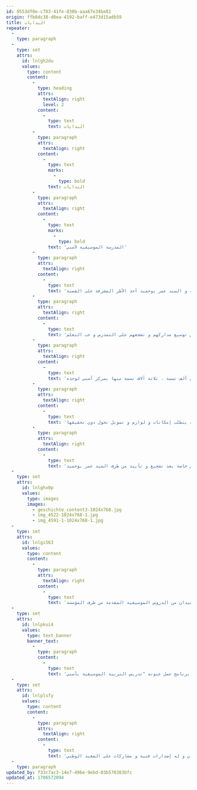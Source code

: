 ```yaml
---
id: 9553df0e-c703-41fe-830b-aaa67e34be81
origin: ffb8dc38-d0ea-4192-baff-e473d15adb59
title: البدايات
repeater:
  -
    type: paragraph
  -
    type: set
    attrs:
      id: lnlgh2du
      values:
        type: content
        content:
          -
            type: heading
            attrs:
              textAlign: right
              level: 2
            content:
              -
                type: text
                text: البدايات
          -
            type: paragraph
            attrs:
              textAlign: right
            content:
              -
                type: text
                marks:
                  -
                    type: bold
                text: البدايات
          -
            type: paragraph
            attrs:
              textAlign: right
            content:
              -
                type: text
                marks:
                  -
                    type: bold
                text: 'المدرسة الموسيقية لآسني'
          -
            type: paragraph
            attrs:
              textAlign: right
            content:
              -
                type: text
                text: 'ﻛﺎﻧﺖ اﻟﺒﺪاﻳﺔ ﻣﻊ ﻓﻜﺮة ﺗﻤﺨﻀﺖ ﻋﻦ ﻟﻘﺎء ﺑﻘﺼﺒﺔ ﺗﻤﺎﺿﻮت ﻟﻤﺎﻟﻜﻬﺎ رﻳﺘﺸﺎرد ﺑﺮوﻧﺴﻮن ﺑﻴﻦ ﻋﺎﺋﻠﺔ ﻫﺎرﺗﻦ اﻷﻟﻤﺎﻧﻴﺔ و اﻟﺴﻴﺪ ﻋﻤﺮ ﺑﻮﺣﻤﻴﺪ أﺣﺪ اﻷﻃﺮ اﻟﻤﺸﺮﻓﺔ ﻋﻠﻰ اﻟﻘﺼﺒﺔ .'
          -
            type: paragraph
            attrs:
              textAlign: right
            content:
              -
                type: text
                text: 'و ﺑﻌﺪ ﻋﺪة ﻟﻘﺎءات أﺧﺮى ﺷﺮح ﻓﻴﻬﺎ اﻟﺴﻴﺪ ﻋﻤﺮ اﻟﻔﺮص اﻟﻤﺘﺎﺣﺔ ﻟﻺﺳﺘﺜﻤﺎر ﺑﺎﻟﻤﻨﻄﻘﺔ و اﻟﻌﻮاﺋﻖ اﻟﺘﻲ ﺗﺤﻮل دون ذﻟﻚ إﻗﺘﻨﻊ اﻟﺰوج اﻷﻟﻤﺎﻧﻲ ﺑﻀﺮورة اﻟﻤﺴﺎﻫﻤﺔ ﻓﻲ اﻟﺘﻨﻤﻴﺔ اﻟﻤﺤﻠﻴﺔ ﻟﻠﻤﻨﻄﻘﺔ ﻓﺒﺪأ اﻟﺒﺤﺚ ﻋﻦ ﻓﻜﺮة ﻣﻨﺎﺳﺒﺔ . و ﻫﺬا ﻣﺎ ﺣﺼﻞ ﺑﺎﻟﻀﺒﻂ ﺣﻴﻦ زﻳﺎرة اﻟﻌﺎﺋﻠﺔ اﻷﻟﻤﺎﻧﻴﺔ ﻟﻠﻤﺪرﺳﺔ اﻹﺑﺘﺪاﺋﻴﺔ ﺑﺂﺳﻨﻲ و ذﻟﻚ ﺑﻌﺪ ﻟﻘﺎء ﻣﻊ اﻟﺴﻴﺪ ﻣﺼﻄﻔﻰ اﻟﻐﻼﻓﻲ ﻣﺪﻳﺮ اﻟﻤﺆﺳﺴﺔ ﺣﻴﺚ أﻋﺠﺐ اﻟﺰوج الألماني ﺑﻔﻜﺮة إﻧﺸﺎء ﻣﺪرﺳﺔ ﻟﻠﻤﻮﺳﻴﻘﻰ ﻳﺴﺘﻔﻴﺪ ﻣﻨﻬﺎ اﻷﻃﻔﺎل و ﺗﺴﺎﻫﻢ ﻓﻲ ﺗﻮﺳﻴﻊ ﻣﺪارﻛﻬﻢ و ﺗﺸﺠﻌﻬﻢ ﻋﻠﻰ اﻟﺘﻤﺪرس و ﺣﺐ اﻟﺘﻌﻠﻢ .'
          -
            type: paragraph
            attrs:
              textAlign: right
            content:
              -
                type: text
                text: 'ﺗﺤﺘﻀﻦ اﻟﻤﺪرﺳﺔ اﻟﻤﺮﻛﺰﻳﺔ ﺑﺂﺳﻨﻲ ﻣﺎ ﻳﻘﺎرب ﺧﻤﺴﻤﺌﺔ و ﺳﺒﻌﻴﻦ ﺗﻠﻤﻴﺬا. ﻳﻨﺤﺪرون ﻣﻦ ﻣﺠﻤﻮﻋﺔ ﻣﻦ اﻟﺪواوﻳﺮ اﻟﻤﺤﻴﻄﺔ ﺑﻬﺎ و ﻳﺒﻠﻎ ﻋﺪد ﺳﻜﺎن اﻟﻤﻨﻄﻘﺔ ﻣﺎ ﻳﻘﺎرب ﻋﺸﺮون أﻟﻒ ﻧﺴﻤﺔ ، ﺛﻼﺛﺔ آﻻف ﻧﺴﻤﺔ ﻣﻨﻬﺎ ﺑﻤﺮﻛﺰ آﺳﻨﻲ ﻟﻮﺣﺪه.'
          -
            type: paragraph
            attrs:
              textAlign: right
            content:
              -
                type: text
                text: 'ﻟﻘﺪ ﻋﺒﺮ اﻟﺴﻴﺪ ﻣﺪﻳﺮ اﻟﻤﺆﺳﺴﺔ ﻟﻠﻌﺎﺋﻠﺔ اﻷﻟﻤﺎﻧﻴﺔ ﺑﺄﻣﻨﻴﺘﻪ ﻓﻲ ﺗﺪرﻳﺲ ﻣﺎدة اﻟﺘﺮﺑﻴﺔ اﻟﻤﻮﺳﻴﻘﻴﺔ ﺑﻤﺆﺳﺴﺘﻪ ﻟﻜﻦ ﺗﺤﻘﻴﻖ ﺗﻠﻚ اﻷﻣﻨﻴﺔ ﻳﺘﻄﻠﺐ إﻣﻜﺎﻧﺎت و ﻟﻮازم و ﺗﻤﻮﻳﻞ ﺗﺤﻮل دون ﺗﺤﻘﻴﻘﻬﺎ .'
          -
            type: paragraph
            attrs:
              textAlign: right
            content:
              -
                type: text
                text: 'إن ﻛﻞ ﻣﻦ ﻳﻌﻠﻢ أﻫﻤﻴﺔ اﻟﺘﺮﺑﻴﺔ اﻟﻤﻮﺳﻴﻘﻴﺔ و أﺛﺮﻫﺎ اﻹﻳﺠﺎﺑﻲ ﻋﻠﻰ ﻧﻔﺴﻴﺔ اﻟﻤﺘﻌﻠﻤﻴﻦ و ﻣﺎ ﺗﺤﻘﻘﻪ ﻣﻦ أﻫﺪاف ﺗﺮﺑﻮﻳﺔ و ﺑﻴﺪاﻏﻮﺟﻴﺔ ﻳﺪرك أﻫﻤﻴﺔ ﻫﺬه اﻟﻤﺎدة ، و ﻫﺬا ﻣﺎ ﺟﻌﻞ اﻟﻌﺎﺋﻠﺔ اﻷﻟﻤﺎﻧﻴﺔ ﺗﺆﻣﻦ ﺑﻔﻜﺮة ﺑﻨﺎء ﻣﺪرﺳﺔ ﻟﻠﻤﻮﺳﻴﻘﻰ ﺑﺂﺳﻨﻲ ﺧﺎﺻﺔ ﺑﻌﺪ ﺗﺸﺠﻴﻊ و ﺗﺄﻳﻴﺪ ﻣﻦ ﻃﺮف اﻟﺴﻴﺪ ﻋﻤﺮ ﺑﻮﺣﻤﻴﺪ'
  -
    type: set
    attrs:
      id: lnlghx0p
      values:
        type: images
        images:
          - geschichte_content3-1024x768.jpg
          - img_4522-1024x768-1.jpg
          - img_4591-1-1024x768-1.jpg
  -
    type: set
    attrs:
      id: lnlgi563
      values:
        type: content
        content:
          -
            type: paragraph
            attrs:
              textAlign: right
            content:
              -
                type: text
                text: 'ﻟﺠﻌﻞ اﻟﺤﻠﻢ ﺣﻘﻴﻘﺔ ﺑﺎدر اﻟﺴﻴﺪ ﻣﺪﻳﺮ اﻟﻤﺪرﺳﺔ ﺑﻤﺮاﺳﻠﺔ ﺟﻤﻌﻴﺔ أﻣﻬﺎت و آﺑﺎء و أوﻟﻴﺎء اﻟﺘﻼﻣﻴﺬ ﻻﺳﺘﺸﺎرﺗﻬﻢ ﻓﻲ اﻟﻤﻮﺿﻮع. ﻫﺬه اﻷﺧﻴﺮة رﺣﺒﺖ ﺑﺎﻟﻔﻜﺮة و ﻗﺎﻣﺖ ﺑﺈﺣﺼﺎء اﻟﺜﻼﻣﻴﺬ اﻟﺮاﻏﺒﻴﻦ ﻓﻲ ﺗﻌﻠﻢ اﻟﻤﻮﺳﻴﻘﻰ و ﻛﺎﻧﺖ اﻟﻔﺮﺣﺔ ﻋﺎرﻣﺔ ﺣﻴﻦ ﻋﺒﺮ أﻛﺜﺮ ﻣﻦ ﻣﺌﺔ ﺗﻠﻤﻴﺬ و ﺗﻠﻤﻴﺬة ، ﻣﻦ أﺻﻞ ﺧﻤﺴﻤﺌﺔ و ﺳﺒﻌﻴﻦ ﺗﻠﻤﻴﺬا ، ﻋﺒﺮوا ﻓﻲ رﻏﺒﺘﻬﻢ ﻓﻲ ﺗﻌﻠﻢ اﻟﻤﻮﺳﻴﻘﻰ .ومنذ البداية ، كان واضحا ، بعيدا عن كل تمييز للجنس أن المدرسة الموسيقية ستعتمد مبدأ المساواة بين الجنسين و أن كلا من الذكور و الإناث سيستفيدان من الدروس الموسيقية المقدمة من طرف المؤسسة .'
  -
    type: set
    attrs:
      id: lnlpkui4
      values:
        type: text_banner
        banner_text:
          -
            type: paragraph
            content:
              -
                type: text
                text: 'و ﻟﻘﺪ ﻛﺎن اﻹﻓﺘﺘﺎح اﻟﺮﺳﻤﻲ ﻟﺒﺪء ﻫﺬه اﻟﺪروس ﻣﻨﺎﺳﺒﺔ ﺳﻌﻴﺪة أﺷﺮﻓﺖ ﻋﻠﻴﻬﺎ ﺟﻤﻌﻴﺔ أﻣﻬﺎت و آﺑﺎء و أوﻟﻴﺎء اﻟﺘﻼﻣﻴﺬ ﻗﺪم ﻓﻴﻬﺎ اﻟﺜﻤﺮ و اﻟﺤﻠﻴﺐ ﻟﻠﻀﻴﻮف و أﻃﺒﺎق ﻣﺤﻠﻴﺔ أﺻﻴﻠﺔ ﻓﻲ ﺣﻔﻞ ﻓﻨﻲ ﺑﻬﻴﺞ سنة 2015 . و ﻗﺪ إﺳﺘﻐﻞ اﻷﺳﺘﺎذ ﻛﻤﺎل ﺗﻠﻚ اﻟﻤﻨﺎﺳﺒﺔ ﻟﺘﻘﺪﻳﻢ ﺑﺮﻧﺎﻣﺞ ﻋﻤﻞ ﻋﻨﻮﻧﻪ "ﺗﺪرﻳﺲ اﻟﺘﺮﺑﻴﺔ اﻟﻤﻮﺳﻴﻘﻴﺔ ﺑﺂﺳﻨﻲ ".'
  -
    type: set
    attrs:
      id: lnlplsfy
      values:
        type: content
        content:
          -
            type: paragraph
            attrs:
              textAlign: right
            content:
              -
                type: text
                text: 'ﻫﻜﺬا ﻗﺮرت ﻋﺎﺋﻠﺔ ﻫﺎرﺗﻦ ﺗﺒﻨﻲ اﻟﻤﺸﺮوع ﻣﻤﺎ ﻣﻜﻦ اﻟﺴﻴﺪ ﻋﻤﺮ ﺑﻮﺣﻤﻴﺪ ﻟﻼﻧﺘﻘﺎل ﻟﺨﻄﻮة اﻟﺒﺤﺚ ﻋﻦ أﺳﺘﺎذ ﻟﻠﻤﺎدة و اﻟﺬي ﻛﺎن ﻓﻲ ﺷﺨﺺ اﻟﺴﻴﺪ ﻛﻤﺎل ﻧﻴﺪ ﻋﻠﻲ و ﻫﻮ ﻓﻨﺎن و ﻣﻮﺳﻴﻘﻲ ﻟﻪ ﺗﺠﺮﺑﺔ ﻓﻲ اﻟﻤﻴﺪان و ﻟﻪ إﺻﺪارات ﻓﻨﻴﺔ و ﻣﺸﺎرﻛﺎت ﻋﻠﻰ اﻟﺼﻌﻴﺪ اﻟﻮﻃﻨﻲ .'
  -
    type: paragraph
updated_by: f33c7ac3-14e7-496e-9ebd-03b570383bfc
updated_at: 1706572094
---
```

